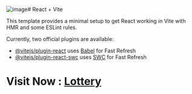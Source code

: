 ![image](https://github.com/user-attachments/assets/cea0def9-1a71-46e6-b1ce-f367698d60c9)# React + Vite

This template provides a minimal setup to get React working in Vite with HMR and some ESLint rules.

Currently, two official plugins are available:

- [@vitejs/plugin-react](https://github.com/vitejs/vite-plugin-react/blob/main/packages/plugin-react/README.md) uses [Babel](https://babeljs.io/) for Fast Refresh
- [@vitejs/plugin-react-swc](https://github.com/vitejs/vite-plugin-react-swc) uses [SWC](https://swc.rs/) for Fast Refresh


<h1>Visit Now : <a href="https://lotary-game.netlify.app/" > Lottery</a></h1>

